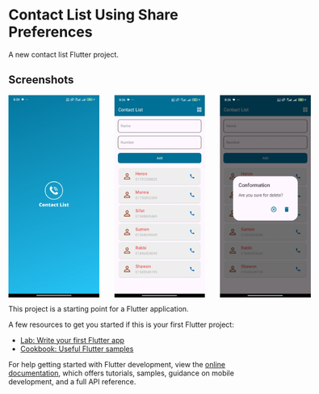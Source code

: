 # Contact List Using Share Preferences

A new contact list Flutter project.

## Screenshots

<div style="display:flex">
    <img src="screenshots/s1.jpg" alt="Home Screen" width="200" height="400" style="margin-right: 30px;">
    <img src="screenshots/s2.jpg" alt="Home Screen" width="200" height="400" style="margin-right: 30px;">
    <img src="screenshots/s3.jpg" alt="Home Screen" width="200" height="400" style="margin-right: 30px;">
</div>

This project is a starting point for a Flutter application.

A few resources to get you started if this is your first Flutter project:

- [Lab: Write your first Flutter app](https://docs.flutter.dev/get-started/codelab)
- [Cookbook: Useful Flutter samples](https://docs.flutter.dev/cookbook)

For help getting started with Flutter development, view the
[online documentation](https://docs.flutter.dev/), which offers tutorials,
samples, guidance on mobile development, and a full API reference.

